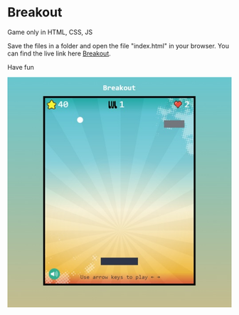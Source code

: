 # Breakout

 Game only in HTML, CSS, JS

 Save the files in a folder and open the file "index.html" in your browser.  You can find the live link here <a href="https://lucent-cat-cd00e4.netlify.app/">Breakout</a>.

 Have fun

 ![Preview](BreakoutPreview.jpg)
